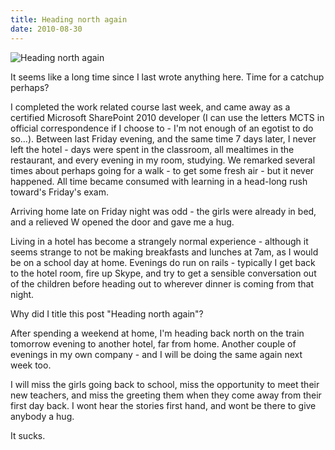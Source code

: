 ```yaml
---
title: Heading north again
date: 2010-08-30
---
```


![Heading north again](https://source.unsplash.com/vP3pnOoCiYE/1600x900)

It seems like a long time since I last wrote anything here. Time for a catchup perhaps?

I completed the work related course last week, and came away as a certified Microsoft SharePoint 2010 developer (I can use the letters MCTS in official correspondence if I choose to - I'm not enough of an egotist to do so...). Between last Friday evening, and the same time 7 days later, I never left the hotel - days were spent in the classroom, all mealtimes in the restaurant, and every evening in my room, studying. We remarked several times about perhaps going for a walk - to get some fresh air - but it never happened. All time became consumed with learning in a head-long rush toward's Friday's exam.

Arriving home late on Friday night was odd - the girls were already in bed, and a relieved W opened the door and gave me a hug.

Living in a hotel has become a strangely normal experience - although it seems strange to not be making breakfasts and lunches at 7am, as I would be on a school day at home. Evenings do run on rails - typically I get back to the hotel room, fire up Skype, and try to get a sensible conversation out of the children before heading out to wherever dinner is coming from that night.

Why did I title this post "Heading north again"?

After spending a weekend at home, I'm heading back north on the train tomorrow evening to another hotel, far from home. Another couple of evenings in my own company - and I will be doing the same again next week too.

I will miss the girls going back to school, miss the opportunity to meet their new teachers, and miss the greeting them when they come away from their first day back. I wont hear the stories first hand, and wont be there to give anybody a hug.

It sucks.
